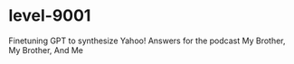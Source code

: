 # level-9001
Finetuning GPT to synthesize Yahoo! Answers for the podcast My Brother, My Brother, And Me
